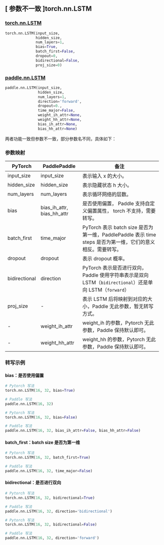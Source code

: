 ## [ 参数不一致 ]torch.nn.LSTM
### [torch.nn.LSTM](https://pytorch.org/docs/stable/generated/torch.nn.LSTM.html?highlight=lstm#torch.nn.LSTM)

```python
torch.nn.LSTM(input_size,
              hidden_size,
              num_layers=1,
              bias=True,
              batch_first=False,
              dropout=0,
              bidirectional=False,
              proj_size=0)
```

### [paddle.nn.LSTM](https://www.paddlepaddle.org.cn/documentation/docs/zh/develop/api/paddle/nn/LSTM_cn.html#lstm)

```python
paddle.nn.LSTM(input_size,
               hidden_size,
               num_layers=1,
               direction='forward',
               dropout=0.,
               time_major=False,
               weight_ih_attr=None,
               weight_hh_attr=None,
               bias_ih_attr=None,
               bias_hh_attr=None)
```

两者功能一致但参数不一致，部分参数名不同，具体如下：
### 参数映射
| PyTorch       | PaddlePaddle | 备注                                                   |
| ------------- | ------------ | ------------------------------------------------------ |
| input_size          | input_size            | 表示输入 x 的大小。  |
| hidden_size          | hidden_size            | 表示隐藏状态 h 大小。  |
| num_layers          | num_layers            | 表示循环网络的层数。  |
| bias          | bias_ih_attr, bias_hh_attr  | 是否使用偏置， Paddle 支持自定义偏置属性， torch 不支持，需要转写。   |
| batch_first   | time_major   | PyTorch 表示 batch size 是否为第一维，PaddlePaddle 表示 time steps 是否为第一维，它们的意义相反。需要转写。 |
| dropout   | dropout   | 表示 dropout 概率。  |
| bidirectional | direction    | PyTorch 表示是否进行双向，Paddle 使用字符串表示是双向 LSTM（`bidirectional`）还是单向 LSTM（`forward`）|
| proj_size     | -            | 表示 LSTM 后将映射到对应的大小，Paddle 无此参数，暂无转写方式。  |
| -             |weight_ih_attr| weight_ih 的参数，Pytorch 无此参数，Paddle 保持默认即可。  |
| -             |weight_hh_attr| weight_hh 的参数，Pytorch 无此参数，Paddle 保持默认即可。  |

### 转写示例
#### bias：是否使用偏置
```python
# Pytorch 写法
torch.nn.LSTM(16, 32, bias=True)

# Paddle 写法
paddle.nn.LSTM(16, 32)
```
```python
# Pytorch 写法
torch.nn.LSTM(16, 32, bias=False)

# Paddle 写法
paddle.nn.LSTM(16, 32, bias_ih_attr=False, bias_hh_attr=False)
```

#### batch_first：batch size 是否为第一维
```python
# Pytorch 写法
torch.nn.LSTM(16, 32, batch_first=True)

# Paddle 写法
paddle.nn.LSTM(16, 32, time_major=False)
```

#### bidirectional：是否进行双向
```python
# Pytorch 写法
torch.nn.LSTM(16, 32, bidirectional=True)

# Paddle 写法
paddle.nn.LSTM(16, 32, direction='bidirectional')
```
```python
# Pytorch 写法
torch.nn.LSTM(16, 32, bidirectional=False)

# Paddle 写法
paddle.nn.LSTM(16, 32, direction='forward')
```
